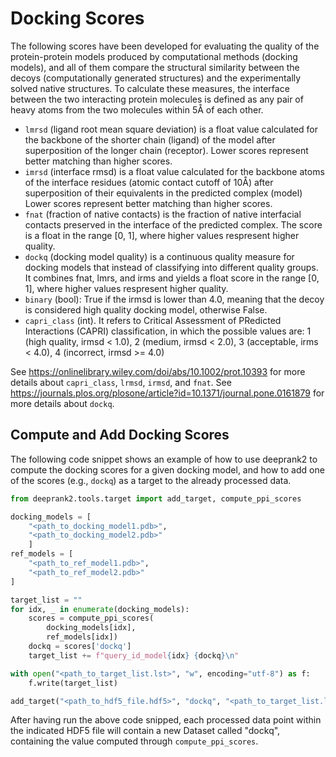 # Docking Scores

The following scores have been developed for evaluating the quality of the protein-protein models produced by computational methods (docking models), and all of them compare the structural similarity between the decoys (computationally generated structures) and the experimentally solved native structures. To calculate these measures, the interface between the two interacting protein molecules is defined as any pair of heavy atoms from the two molecules within 5Å of each other.

- `lmrsd` (ligand root mean square deviation) is a float value calculated for the backbone of the shorter chain (ligand) of the model after superposition of the longer chain (receptor). Lower scores represent better matching than higher scores.
- `imrsd` (interface rmsd) is a float value calculated for the backbone atoms of the interface residues (atomic contact cutoff of 10Å) after superposition of their equivalents in the predicted complex (model) Lower scores represent better matching than higher scores.
- `fnat` (fraction of native contacts) is the fraction of native interfacial contacts preserved in the interface of the predicted complex. The score is a float in the range [0, 1], where higher values respresent higher quality.
- `dockq` (docking model quality) is a continuous quality measure for docking models that instead of classifying into different quality groups. It combines fnat, lmrs, and irms and yields a float score in the range [0, 1], where higher values respresent higher quality.
- `binary` (bool): True if the irmsd is lower than 4.0, meaning that the decoy is considered high quality docking model, otherwise False.
- `capri_class` (int). It refers to Critical Assessment of PRedicted Interactions (CAPRI) classification, in which the possible values are: 1 (high quality, irmsd < 1.0), 2 (medium, irmsd < 2.0), 3 (acceptable, irms < 4.0), 4 (incorrect, irmsd >= 4.0)

See https://onlinelibrary.wiley.com/doi/abs/10.1002/prot.10393 for more details about `capri_class`, `lrmsd`, `irmsd`, and `fnat`. See https://journals.plos.org/plosone/article?id=10.1371/journal.pone.0161879 for more details about `dockq`.

## Compute and Add Docking Scores

The following code snippet shows an example of how to use deeprank2 to compute the docking scores for a given docking model, and how to add one of the scores (e.g., `dockq`) as a target to the already processed data.

```python
from deeprank2.tools.target import add_target, compute_ppi_scores

docking_models = [
    "<path_to_docking_model1.pdb>",
    "<path_to_docking_model2.pdb>"
    ]
ref_models = [
    "<path_to_ref_model1.pdb>",
    "<path_to_ref_model2.pdb>"
]

target_list = ""
for idx, _ in enumerate(docking_models):
    scores = compute_ppi_scores(
        docking_models[idx],
        ref_models[idx])
    dockq = scores['dockq']
    target_list += f"query_id_model{idx} {dockq}\n"

with open("<path_to_target_list.lst>", "w", encoding="utf-8") as f:
    f.write(target_list)

add_target("<path_to_hdf5_file.hdf5>", "dockq", "<path_to_target_list.lst>")

```

After having run the above code snipped, each processed data point within the indicated HDF5 file will contain a new Dataset called "dockq", containing the value computed through `compute_ppi_scores`.
